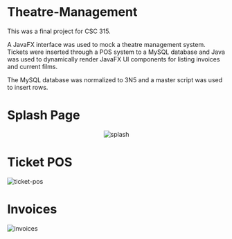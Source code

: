 # Theatre-Management
This was a final project for CSC 315.

A JavaFX interface was used to mock a theatre management system.
Tickets were inserted through a POS system to a MySQL database and Java was used to dynamically render JavaFX 
UI components for listing invoices and current films.

The MySQL database was normalized to 3N5 and a master script was used to insert rows.

<h1>Splash Page</h1>
<center>
  
![splash](https://user-images.githubusercontent.com/81932543/211691742-2599a667-c604-468b-b63f-fafd2fa79933.png)

</center>
<h1>Ticket POS</h1>

![ticket-pos](https://user-images.githubusercontent.com/81932543/211691868-ab15f8c0-78d5-416c-97d7-28c2dd883d79.png)

<h1>Invoices</h1>

![invoices](https://user-images.githubusercontent.com/81932543/211692008-36ac7ed2-cd92-4d6f-b49d-70e80949dd89.png)

